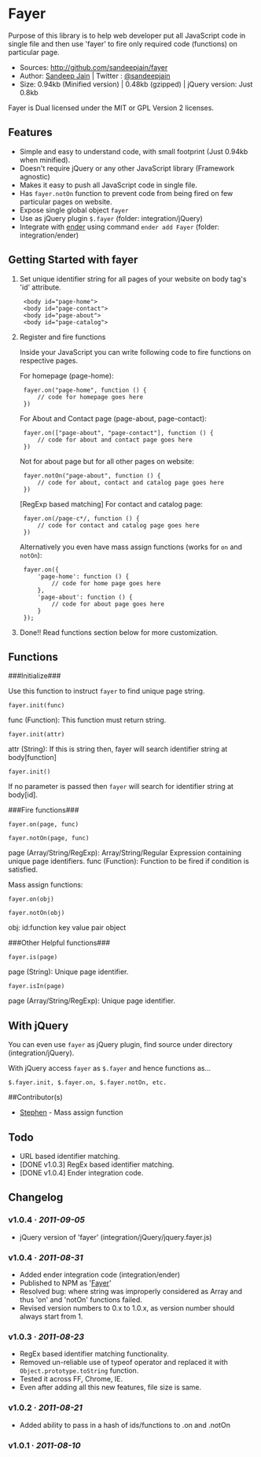 # Fayer

Purpose of this library is to help web developer put all JavaScript code in single file and then use 'fayer' to fire only required code (functions) on particular page.

* Sources: <http://github.com/sandeepjain/fayer>
* Author: [Sandeep Jain](http://jsvrocks.com/) | Twitter : [@sandeepjain](http://twitter.com/#!/sandeepjain)
* Size: 0.94kb (Minified version) | 0.48kb (gzipped) | jQuery version: Just 0.8kb

Fayer is Dual licensed under the MIT or GPL Version 2 licenses.  

## Features

* Simple and easy to understand code, with small footprint (Just 0.94kb when minified).
* Doesn't require jQuery or any other JavaScript library (Framework agnostic)
* Makes it easy to push all JavaScript code in single file.
* Has `fayer.notOn` function to prevent code from being fired on few particular pages on website.
* Expose single global object `fayer`
* Use as jQuery plugin `$.fayer` (folder: integration/jQuery)
* Integrate with [ender](http://ender.no.de/) using command `ender add Fayer` (folder: integration/ender)

## Getting Started with fayer

1. Set unique identifier string for all pages of your website on body tag's 'id' attribute.

		<body id="page-home">
		<body id="page-contact">
		<body id="page-about">
		<body id="page-catalog">
	
2. Register and fire functions

	Inside your JavaScript you can write following code to fire functions on respective pages.
	
	For homepage (page-home):
	
		fayer.on("page-home", function () {
			// code for homepage goes here
		})
	
	For About and Contact page (page-about, page-contact):
	
		fayer.on(["page-about", "page-contact"], function () {
			// code for about and contact page goes here
		})

	Not for about page but for all other pages on website:
	
		fayer.notOn("page-about", function () {
			// code for about, contact and catalog page goes here
		})
	
	[RegExp based matching] For contact and catalog page:
	
		fayer.on(/page-c*/, function () {
			// code for contact and catalog page goes here
		})

	Alternatively you even have mass assign functions (works for `on` and `notOn`):

		fayer.on({
			'page-home': function () {
				// code for home page goes here
			},
			'page-about': function () {
				// code for about page goes here
			}
		});

3. Done!! Read functions section below for more customization.

## Functions

###Initialize###

Use this function to instruct `fayer` to find unique page string.

`fayer.init(func)`

func (Function): This function must return string.

`fayer.init(attr)`  

attr (String): If this is string then, fayer will search identifier string at body[function]

`fayer.init()`

If no parameter is passed then `fayer` will search for identifier string at body[id].

###Fire functions###

`fayer.on(page, func)`

`fayer.notOn(page, func)`

page (Array/String/RegExp): Array/String/Regular Expression containing unique page identifiers.
func (Function): Function to be fired if condition is satisfied.

Mass assign functions:

`fayer.on(obj)`

`fayer.notOn(obj)`

obj: id:function key value pair object

###Other Helpful functions###

`fayer.is(page)`

page (String): Unique page identifier.

`fayer.isIn(page)`

page (Array/String/RegExp): Unique page identifier. 

## With jQuery

You can even use `fayer` as jQuery plugin, find source under directory (integration/jQuery).

With jQuery access `fayer` as `$.fayer` and hence functions as...

`$.fayer.init, $.fayer.on, $.fayer.notOn, etc.`

##Contributor(s)

* [Stephen](https://github.com/wyattdanger) - Mass assign function

## Todo

* URL based identifier matching.
* [DONE v1.0.3] RegEx based identifier matching.
* [DONE v1.0.4] Ender integration code.

## Changelog

### v1.0.4 · *2011-09-05*
- jQuery version of 'fayer' (integration/jQuery/jquery.fayer.js)

### v1.0.4 · *2011-08-31*

- Added ender integration code (integration/ender)
- Published to NPM as '[Fayer](http://search.npmjs.org/#/Fayer)'
- Resolved bug: where string was improperly considered as Array and thus 'on' and 'notOn' functions failed.
- Revised version numbers to 0.x to 1.0.x, as version number should always start from 1.

### v1.0.3 · *2011-08-23*

- RegEx based identifier matching functionality.
- Removed un-reliable use of typeof operator and replaced it with `Object.prototype.toString` function.
- Tested it across FF, Chrome, IE.
- Even after adding all this new features, file size is same.

### v1.0.2 · *2011-08-21*

- Added ability to pass in a hash of ids/functions to .on and .notOn

### v1.0.1 · *2011-08-10*
